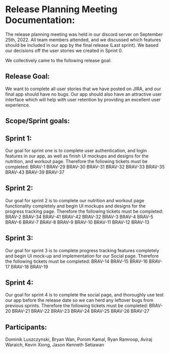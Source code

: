 # Release Planning Meeting Documentation:

The release planning meeting was held in our discord server on September 25th, 2022. All team members attended, and we discussed which features should be included in our app by the final release (Last sprint). We based our decisions off the user stories we created in Sprint 0.

We collectively came to the following release goal:

## Release Goal:
We want to complete all user stories that we have posted on JIRA, and our final app should have no bugs. Our app should also have an attractive user interface which will help with user retention by providing an excellent user experience. 

## Scope/Sprint goals:

## Sprint 1:
Our goal for sprint one is to complete user authentication, and login features in our app, as well as finish UI mockups and designs for the nutrition, and workout page. Therefore the following tickets must be completed:
BRAV-1
BRAV-29
BRAV-30
BRAV-31
BRAV-32
BRAV-33
BRAV-35
BRAV-43
BRAV-39
BRAV-37

## Sprint 2:
Our goal for sprint 2 is to complete our nutrition and workout page functionality completely and begin UI mockups and designs for the progress tracking page.
Therefore the following tickets must be completed:
BRAV-2
BRAV-34
BRAV-41 
BRAV-42
BRAV-32
BRAV-3
BRAV-4 
BRAV-5
BRAV-6
BRAV-7
BRAV-8
BRAV-9
BRAV-10
BRAV-11
BRAV-12
BRAV-13

## Sprint 3:
Our goal for sprint 3 is to complete progress tracking features completely and begin UI mock-up and implementation for our Social page. Therefore the following tickets must be completed:
BRAV-14
BRAV-15
BRAV-16
BRAV-17
BRAV-18
BRAV-19

## Sprint 4:
Our goal for sprint 4 is to complete the social page, and thoroughly use test our app before the release date so we can herd any leftover bugs from previous sprints.
Therefore the following tickets must be completed:
BRAV-20
BRAV-21
BRAV-22
BRAV-23
BRAV-24
BRAV-25
BRAV-26
BRAV-27



## Participants:
Dominik Luszczynski, Bryan Wan, Porom Kamal, Ryan Ramroop, Aviraj Waraich, Kevin Xiong, Jason Kenneth Setiawan
